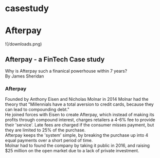 # casestudy
# Afterpay
!(/downloads.png)
## Afterpay - a FinTech Case study
Why is Afterpay such a finanical powerhouse within 7 years?  
By James Sheridan  
### Afterpay
Founded by Anthony Eisen and Nicholas Molnar in 2014
Molnar had the theory that "Millennials have a total aversion to credit cards, because they can lead to compounding debt."  
He joined forces with Eisen to create Afterpay, which instead of making its profits through compound interest, charges retailers a 4-6% fee to provide their 'service'. Late fees are charged if the consumer misses payment, but they are limited to 25% of the purchase.  
Afterpay keeps the 'system' simple, by breaking the purchase up into 4 equal payments over a short period of time.  
Molnar had to found the company by taking it public in 2016, and raising $25 million on the open market due to a lack of private investment.  
